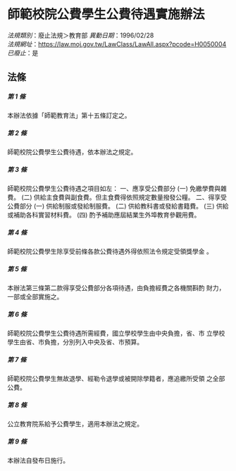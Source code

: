 # 師範校院公費學生公費待遇實施辦法

*法規類別*：廢止法規＞教育部
*異動日期*：1996/02/28  
*法規網址*：https://law.moj.gov.tw/LawClass/LawAll.aspx?pcode=H0050004
*已廢止*：是


## 法條
##### 第 1 條
本辦法依據「師範教育法」第十五條訂定之。

##### 第 2 條
師範校院公費學生公費待遇，依本辦法之規定。

##### 第 3 條
師範校院公費學生公費待遇之項目如左：
一、應享受公費部分
 (一) 免繳學費與雜費。
 (二) 供給主食費與副食費。但主食費得依照規定數量撥發公糧。
二、得享受公費部分
 (一) 供給制服或發給制服費。
 (二) 供給教科書或發給書籍費。
 (三) 供給或補助各科實習材料費。
 (四) 酌予補助應屆結業生外埠教育參觀用費。


##### 第 4 條
師範校院公費學生除享受前條各款公費待遇外得依照法令規定受領獎學金
。

##### 第 5 條
本辦法第三條第二款得享受公費部分各項待遇，由負擔經費之各機關斟酌
財力，一部或全部實施之。

##### 第 6 條
師範校院公費學生公費待遇所需經費，國立學校學生由中央負擔，省、市
立學校學生由省、市負擔，分別列入中央及省、市預算。

##### 第 7 條
師範校院公費學生無故退學、經勒令退學或被開除學籍者，應追繳所受領
之全部公費。

##### 第 8 條
公立教育院系給予公費學生，適用本辦法之規定。

##### 第 9 條
本辦法自發布日施行。


